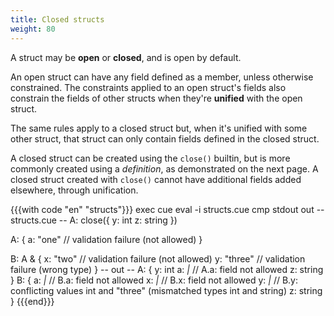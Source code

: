```yaml
---
title: Closed structs
weight: 80
---
```


A struct may be **open** or **closed**, and is open by default.

An open struct can have any field defined as a member, unless otherwise
constrained. The constraints applied to an open struct's fields also constrain
the fields of other structs when they're **unified** with the open struct.

The same rules apply to a closed struct but, when it's unified with some other
struct, that struct can only contain fields defined in the closed struct.

A closed struct can be created using the `close()` builtin, but is more
commonly created using a *definition*, as demonstrated on the next page.
A closed struct created with `close()` cannot have additional fields added
elsewhere, through unification.

{{{with code "en" "structs"}}}
exec cue eval -i structs.cue
cmp stdout out
-- structs.cue --
A: close({
	y: int
	z: string
})

A: {
	a: "one" // validation failure (not allowed)
}

B: A & {
	x: "two"   // validation failure (not allowed)
	y: "three" // validation failure (wrong type)
}
-- out --
A: {
    y: int
    a: _|_ // A.a: field not allowed
    z: string
}
B: {
    a: _|_ // B.a: field not allowed
    x: _|_ // B.x: field not allowed
    y: _|_ // B.y: conflicting values int and "three" (mismatched types int and string)
    z: string
}
{{{end}}}
